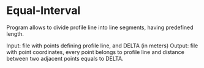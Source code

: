 # Equal-Interval

Program allows to divide profile line into line segments, having predefined length.

Input: file with points defining profile line, and DELTA (in meters)
Output: file with point coordinates, every point belongs to profile line and distance between two adjacent points equals to DELTA. 
